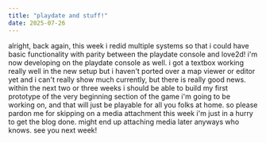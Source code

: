```yaml
---
title: "playdate and stuff!"
date: 2025-07-26
---
```


alright, back again, this week i redid multiple systems so that i could have basic functionality with parity between the playdate console and love2d! i'm now developing on the playdate console as well. i got a textbox working really well in the new setup but i haven't ported over a map viewer or editor yet and i can't really show much currently, but there is really good news. within the next two or three weeks i should be able to build my first prototype of the very beginning section of the game i'm going to be working on, and that will just be playable for all you folks at home. so please pardon me for skipping on a media attachment this week i'm just in a hurry to get the blog done. might end up attaching media later anyways who knows. see you next week!
